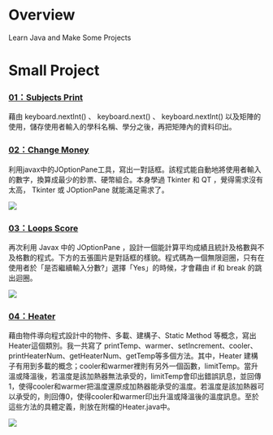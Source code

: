 # Overview
Learn Java and Make Some Projects

# Small Project
### [01：Subjects Print](https://github.com/tailer954/JavaLearning/blob/master/Small%20Project/01_subjects_print.java)   
藉由 keyboard.nextInt() 、 keyboard.next() 、 keyboard.nextInt() 以及矩陣的使用，儲存使用者輸入的學科名稱、學分之後，再把矩陣內的資料印出。    
>
>
### [02：Change Money](https://github.com/tailer954/JavaLearning/blob/master/Small%20Project/02_change_money.java)   
利用javax中的JOptionPane工具，寫出一對話框。該程式能自動地將使用者輸入的數字，換算成最少的鈔票、硬幣組合。本身學過 Tkinter 和 QT ，覺得需求沒有太高， Tkinter 或 JOptionPane 就能滿足需求了。   
>
>
![](https://github.com/tailer954/JavaLearning/blob/master/Small%20Project/Change%20Money%20Result.JPG)
>
>
### [03：Loops Score](https://github.com/tailer954/JavaLearning/blob/master/Small%20Project/03_loops_score.java)   
再次利用 Javax 中的 JOptionPane ，設計一個能計算平均成績且統計及格數與不及格數的程式。下方的五張圖片是對話框的樣貌。程式碼為一個無限迴圈，只有在使用者於「是否繼續輸入分數?」選擇「Yes」的時候，才會藉由 if 和 break 的跳出迴圈。    
>
>
![](https://github.com/tailer954/JavaLearning/blob/master/Small%20Project/Loops%20Score%20Result.JPG)
>
>
### [04：Heater](https://github.com/tailer954/JavaLearning/blob/master/Small%20Project/04_Heater.java)    
藉由物件導向程式設計中的物件、多載、建構子、Static Method 等概念，寫出Heater這個類別。我一共寫了 printTemp、warmer、setIncrement、cooler、printHeaterNum、getHeaterNum、getTemp等多個方法。其中，Heater 建構子有用到多載的概念；cooler和warmer裡則有另外一個函數，limitTemp。當升溫或降溫後，若溫度是該加熱器無法承受的，limitTemp會印出錯誤訊息，並回傳1，使得cooler和warmer把溫度還原成加熱器能承受的溫度。若溫度是該加熱器可以承受的，則回傳0，使得cooler和warmer印出升溫或降溫後的溫度訊息。至於這些方法的具體定義，則放在附檔的Heater.java中。
>
>
![](https://github.com/tailer954/JavaLearning/blob/master/Small%20Project/Heater%20Result.JPG)
>
>
